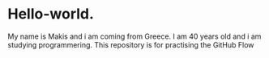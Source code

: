 # Hello-world.
My name is Makis and i am coming from Greece.
I am 40 years old and i am studying programmering.
This repository is for practising the GitHub Flow
